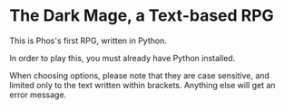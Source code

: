 # The Dark Mage, a Text-based RPG  
This is Phos's first RPG, written in Python.

In order to play this, you must already have Python installed.

When choosing options, please note that they are case sensitive, and limited only to the text written within brackets.
Anything else will get an error message.
